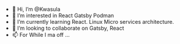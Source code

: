 - 👋 Hi, I’m @Kwasula
- 👀 I’m interested in React Gatsby Podman 
- 🌱 I’m currently learning React. Linux Micro services architecture.
- 💞️ I’m looking to collaborate on Gatsby, React
- 📫 For While I ma off ... 

<!---
Kwasula/Kwasula is a ✨ special ✨ repository because its `README.md` (this file) appears on your GitHub profile.
You can click the Preview link to take a look at your changes.
--->
